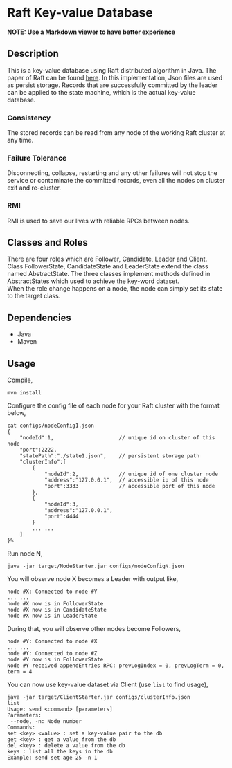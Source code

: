 # Raft Key-value Database
<strong>NOTE: Use a Markdown viewer to have better experience</strong>
## Description
This is a key-value database using Raft distributed algorithm in Java.
The paper of Raft can be found [here](https://raft.github.io/raft.pdf).
In this implementation, Json files are used as persist storage.
Records that are successfully committed by the leader can be applied to the state machine, which is 
the actual key-value database.
### Consistency
The stored records can be read from any node of the working Raft cluster at any time.
### Failure Tolerance
Disconnecting, collapse, restarting and any other failures will not stop the service 
or contaminate the committed records, even all the nodes on cluster exit and re-cluster.
### RMI
RMI is used to save our lives with reliable RPCs between nodes.
## Classes and Roles
There are four roles which are Follower, Candidate, Leader and Client. <br >
Class FollowerState, CandidateState and LeaderState extend the class named AbstractState. 
The three classes implement methods defined in AbstractStates which used to achieve the key-word dataset. <br >
When the role change happens on a node, the node can simply set its state to the target class.
## Dependencies
   - Java
   - Maven
   
## Usage
Compile,
```
mvn install
```
Configure the config file of each node for your Raft cluster  with the format below,
```
cat configs/nodeConfig1.json 
{
    "nodeId":1,                     // unique id on cluster of this node
    "port":2222,
    "statePath":"./state1.json",    // persistent storage path
    "clusterInfo":[
        {
            "nodeId":2,             // unique id of one cluster node
            "address":"127.0.0.1",  // accessible ip of this node
            "port":3333             // accessible port of this node
        },
        {
            "nodeId":3,
            "address":"127.0.0.1",
            "port":4444
        }
        ... ...
    ]
}%
```
Run node N,
```$xslt
java -jar target/NodeStarter.jar configs/nodeConfigN.json
```
You will observe node X becomes a Leader with output like,
```
node #X: Connected to node #Y
... ...
node #X now is in FollowerState
node #X now is in CandidateState
node #X now is in LeaderState
```
During that, you will observe other nodes become Followers,
```
node #Y: Connected to node #X
... ...
node #Y: Connected to node #Z
node #Y now is in FollowerState
Node #Y received appendEntries RPC: prevLogIndex = 0, prevLogTerm = 0, term = 4
```
You can now use key-value dataset via Client (use `list` to find usage),
```
java -jar target/ClientStarter.jar configs/clusterInfo.json
list
Usage: send <command> [parameters]
Parameters:
 --node, -n: Node number
Commands:
set <key> <value> : set a key-value pair to the db
get <key> : get a value from the db
del <key> : delete a value from the db
keys : list all the keys in the db
Example: send set age 25 -n 1
```